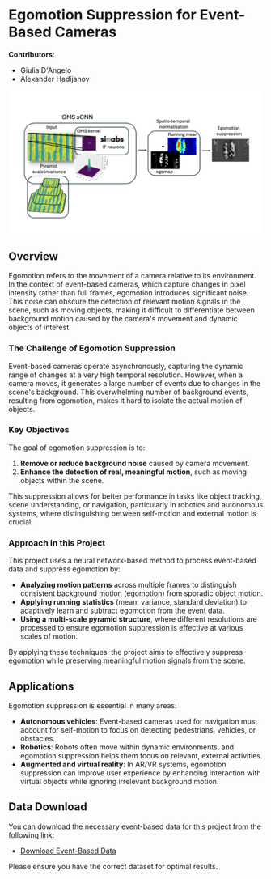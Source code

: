 # Egomotion Suppression for Event-Based Cameras

**Contributors**:  
- Giulia D'Angelo  
- Alexander Hadijanov


![pipeline](https://github.com/GiuliaDAngelo/Speckegomotion/blob/main/images/egomotion.png)


## Overview

Egomotion refers to the movement of a camera relative to its environment. In the context of event-based cameras, which capture changes in pixel intensity rather than full frames, egomotion introduces significant noise. This noise can obscure the detection of relevant motion signals in the scene, such as moving objects, making it difficult to differentiate between background motion caused by the camera's movement and dynamic objects of interest.

### The Challenge of Egomotion Suppression

Event-based cameras operate asynchronously, capturing the dynamic range of changes at a very high temporal resolution. However, when a camera moves, it generates a large number of events due to changes in the scene's background. This overwhelming number of background events, resulting from egomotion, makes it hard to isolate the actual motion of objects.

### Key Objectives

The goal of egomotion suppression is to:
1. **Remove or reduce background noise** caused by camera movement.
2. **Enhance the detection of real, meaningful motion**, such as moving objects within the scene.

This suppression allows for better performance in tasks like object tracking, scene understanding, or navigation, particularly in robotics and autonomous systems, where distinguishing between self-motion and external motion is crucial.

### Approach in this Project

This project uses a neural network-based method to process event-based data and suppress egomotion by:
- **Analyzing motion patterns** across multiple frames to distinguish consistent background motion (egomotion) from sporadic object motion.
- **Applying running statistics** (mean, variance, standard deviation) to adaptively learn and subtract egomotion from the event data.
- **Using a multi-scale pyramid structure**, where different resolutions are processed to ensure egomotion suppression is effective at various scales of motion.

By applying these techniques, the project aims to effectively suppress egomotion while preserving meaningful motion signals from the scene.

## Applications

Egomotion suppression is essential in many areas:
- **Autonomous vehicles**: Event-based cameras used for navigation must account for self-motion to focus on detecting pedestrians, vehicles, or obstacles.
- **Robotics**: Robots often move within dynamic environments, and egomotion suppression helps them focus on relevant, external activities.
- **Augmented and virtual reality**: In AR/VR systems, egomotion suppression can improve user experience by enhancing interaction with virtual objects while ignoring irrelevant background motion.

## Data Download

You can download the necessary event-based data for this project from the following link:

- [Download Event-Based Data](https://www.dropbox.com/scl/fo/rbxtjaar1evhe6vnvrp7e/AC-g2YvSKrYdmbHqVuExflM?rlkey=jrdj1qmwnj9gkdyqmdwz9aguo&st=ucpl34q4&dl=0)

Please ensure you have the correct dataset for optimal results.

